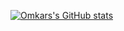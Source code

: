 [![Omkars's GitHub stats](https://github-readme-stats.vercel.app/api?username=omkarxpatel)](https://github.com/anuraghazra/github-readme-stats)
